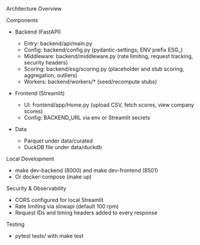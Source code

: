 Architecture Overview

Components

- Backend (FastAPI)
  - Entry: backend/api/main.py
  - Config: backend/config.py (pydantic-settings; ENV prefix ESG_)
  - Middleware: backend/middleware.py (rate limiting, request tracking, security headers)
  - Scoring: backend/esg/scoring.py (placeholder and stub scoring, aggregation, outliers)
  - Workers: backend/workers/* (seed/recompute stubs)

- Frontend (Streamlit)
  - UI: frontend/app/Home.py (upload CSV, fetch scores, view company scores)
  - Config: BACKEND_URL via env or Streamlit secrets

- Data
  - Parquet under data/curated
  - DuckDB file under data/duckdb

Local Development

- make dev-backend (8000) and make dev-frontend (8501)
- Or docker-compose (make up)

Security & Observability

- CORS configured for local Streamlit
- Rate limiting via slowapi (default 100 rpm)
- Request IDs and timing headers added to every response

Testing

- pytest tests/ with make test


